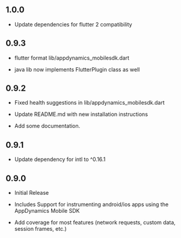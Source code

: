 ## 1.0.0

* Update dependencies for flutter 2 compatibility


## 0.9.3

* flutter format lib/appdynamics_mobilesdk.dart

* java lib now implements FlutterPlugin class as well

## 0.9.2

* Fixed health suggestions in lib/appdynamics_mobilesdk.dart

* Update README.md with new installation instructions

* Add some documentation.

## 0.9.1

* Update dependency for intl to ^0.16.1

## 0.9.0

* Initial Release

* Includes Support for instrumenting android/ios apps using the AppDynamics Mobile SDK

* Add coverage for most features (network requests, custom data, session frames, etc.)
